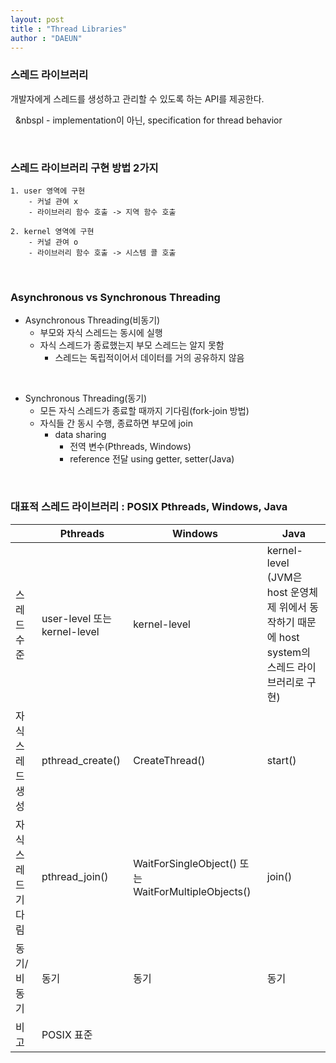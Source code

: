 ```yaml
---
layout: post
title : "Thread Libraries"
author : "DAEUN"
---
```


### 스레드 라이브러리

개발자에게 스레드를 생성하고 관리할 수 있도록 하는 API를 제공한다.

&nbsp;&nbsp;&nbspl - implementation이 아닌, specification for thread behavior

<br>

### 스레드 라이브러리 구현 방법 2가지

	1. user 영역에 구현
		- 커널 관여 x
		- 라이브러리 함수 호출 -> 지역 함수 호출

	2. kernel 영역에 구현
		- 커널 관여 o
		- 라이브러리 함수 호출 -> 시스템 콜 호출

<br>

### Asynchronous vs Synchronous Threading

- Asynchronous Threading(비동기)
	- 부모와 자식 스레드는 동시에 실행
	- 자식 스레드가 종료했는지 부모 스레드는 알지 못함
		- 스레드는 독립적이어서 데이터를 거의 공유하지 않음

<br>

- Synchronous Threading(동기)
	- 모든 자식 스레드가 종료할 때까지 기다림(fork-join 방법)
	- 자식들 간 동시 수행, 종료하면 부모에 join
		- data sharing
			- 전역 변수(Pthreads, Windows)
			- reference 전달 using getter, setter(Java)

<br>

### 대표적 스레드 라이브러리 : POSIX Pthreads, Windows, Java

|  | Pthreads | Windows | Java |
| --- | --- | --- | --- |
| 스레드 수준 | user-level 또는 kernel-level | kernel-level | kernel-level<br>(JVM은 host 운영체제 위에서 동작하기 때문에 host system의 스레드 라이브러리로 구현) |
| 자식 스레드 생성 | pthread_create() | CreateThread() | start() |
| 자식 스레드 기다림 | pthread_join() | WaitForSingleObject() 또는 WaitForMultipleObjects() | join() |
| 동기/비동기 | 동기 | 동기 | 동기 |
| 비고 | POSIX 표준 | | |